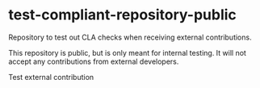 # test-compliant-repository-public

Repository to test out CLA checks when receiving external contributions.

This repository is public, but is only meant for internal testing. It will not accept any contributions from external developers.

Test external contribution
